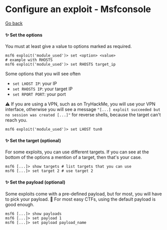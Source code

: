 # Configure an exploit - Msfconsole

[Go back](../metasploit.md)

<div class="row row-cols-md-2"><div>

#### ✨️ Set the options

You must at least give a value to options marked as required.

```bash!
msf6 exploit('module_used')> set <option> <value>
# example with RHOSTS
msf6 exploit('module_used')> set RHOSTS target_ip
```

Some options that you will see often

* `set LHOST IP`: your IP
* `set RHOSTS IP`: your target IP
* `set RPORT PORT`: your port

⚠️ If you are using a VPN, such as on TryHackMe, you will use your VPN interface, otherwise you will see a message `"[...] exploit succeeded but no session was created [...]"` for reverse shells, because the target can't reach you.

```bash!
msf6 exploit('module_used')> set LHOST tun0
```
</div><div>

#### ✨️ Set the target (optional)

For some exploits, you can use different targets. If you can see at the bottom of the options a mention of a target, then that's your case.

```bash!
msf6 [...]> show targets # list targets that you can use
msf6 [...]> set target 2 # use target 2
```

#### ✨️ Set the payload (optional)

Some exploits come with a pre-defined payload, but for most, you will have to pick your payload. 🔎 For most easy CTFs, using the default payload is good enough.

```bash!
msf6 [...]> show payloads
msf6 [...]> set payload 1
msf6 [...]> set payload payload_name
```
</div></div>
